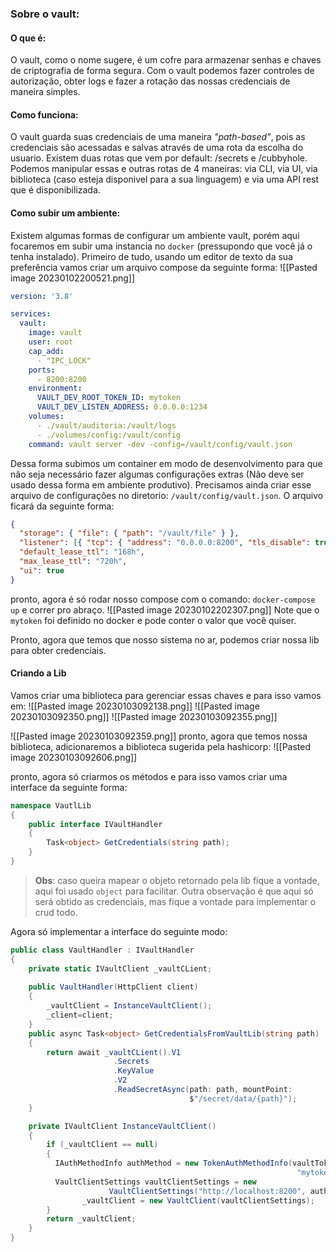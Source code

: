 ### Sobre o vault:

#### O que é:
O vault, como o nome sugere, é um cofre para armazenar senhas e chaves de criptografia de forma segura. Com o vault podemos fazer controles de autorização, obter logs e fazer a rotação das nossas credenciais de maneira simples.

#### Como funciona:
O vault guarda suas credenciais de uma maneira _"path-based"_, pois as credenciais são acessadas e salvas através de uma rota da escolha do usuario. Existem duas rotas que vem por default: /secrets e /cubbyhole. Podemos manipular essas e outras rotas de 4 maneiras: via CLI, via UI, via biblioteca (caso esteja disponivel para a sua linguagem) e via uma API rest que é disponibilizada.

#### Como subir um ambiente:

Existem algumas formas de configurar um ambiente vault, porém aqui focaremos em subir uma instancia no `docker` (pressupondo que você já o tenha instalado). Primeiro de tudo, usando um editor de texto da sua preferência vamos criar um arquivo compose da seguinte forma:
![[Pasted image 20230102200521.png]]

~~~yaml
version: '3.8'

services:
  vault:
    image: vault
    user: root
    cap_add:
      - "IPC_LOCK"
    ports:
      - 8200:8200
    environment:
      VAULT_DEV_ROOT_TOKEN_ID: mytoken
      VAULT_DEV_LISTEN_ADDRESS: 0.0.0.0:1234
    volumes:
      - ./vault/auditoria:/vault/logs
      - ./volumes/config:/vault/config
    command: vault server -dev -config=/vault/config/vault.json
~~~

Dessa forma subimos um container em modo de desenvolvimento para que não seja necessário fazer algumas configurações extras (Não deve ser usado dessa forma em ambiente produtivo). Precisamos ainda criar esse arquivo de configurações no diretorio:
`/vault/config/vault.json`. O arquivo ficará da seguinte forma:
~~~json
{
  "storage": { "file": { "path": "/vault/file" } },
  "listener": [{ "tcp": { "address": "0.0.0.0:8200", "tls_disable": true } }],
  "default_lease_ttl": "168h",
  "max_lease_ttl": "720h",
  "ui": true
}
~~~
pronto, agora é só rodar nosso compose com o comando: `docker-compose up` e correr pro abraço.
![[Pasted image 20230102202307.png]]
Note que o `mytoken` foi definido no docker e pode conter o valor que você quiser.

Pronto, agora que temos que nosso sistema no ar, podemos criar nossa lib para obter credenciais.

#### Criando a Lib
Vamos criar uma biblioteca para gerenciar essas chaves e para isso vamos em:
![[Pasted image 20230103092138.png]]
![[Pasted image 20230103092350.png]]
![[Pasted image 20230103092355.png]]

![[Pasted image 20230103092359.png]]
pronto, agora que temos nossa biblioteca, adicionaremos a biblioteca sugerida pela hashicorp:
![[Pasted image 20230103092606.png]]

pronto, agora só criarmos os métodos e para isso vamos criar uma interface da seguinte forma:

~~~C#
namespace VautlLib
{
    public interface IVaultHandler
    {
        Task<object> GetCredentials(string path);
    }
}
~~~

>**Obs**: caso queira mapear o objeto retornado pela lib fique a vontade, aqui foi usado `object` para facilitar. Outra observação é que aqui só será obtido as credenciais, mas fique a vontade para implementar o crud todo.

Agora só implementar a interface do seguinte modo:

~~~C#
public class VaultHandler : IVaultHandler
{
	private static IVaultClient _vaultCLient;
	
	public VaultHandler(HttpClient client)
    {
        _vaultClient = InstanceVaultClient();
        _client=client;
    }
	public async Task<object> GetCredentialsFromVaultLib(string path)
    {
	    return await _vaultCLient().V1
					   .Secrets
					   .KeyValue
					   .V2
				       .ReadSecretAsync(path: path, mountPoint:        
										$"/secret/data/{path}");
    }

    private IVaultClient InstanceVaultClient()
    {
        if (_vaultClient == null)
        {
          IAuthMethodInfo authMethod = new TokenAuthMethodInfo(vaultToken: 
														        "mytoken");
	      VaultClientSettings vaultClientSettings = new 
				      VaultClientSettings("http://localhost:8200", authMethod);
                _vaultClient = new VaultClient(vaultClientSettings);
        }
	    return _vaultClient;
    }
}
~~~
